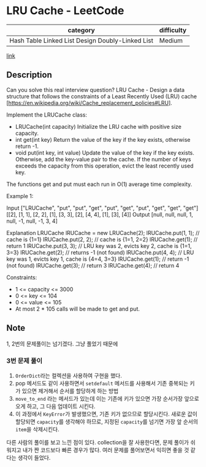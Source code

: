 # LRU Cache - LeetCode

| category                                         | difficulty |
| ------------------------------------------------ | ---------- |
| Hash Table Linked List Design Doubly-Linked List | Medium     |

[link](https://leetcode.com/problems/lru-cache/description)

## Description

Can you solve this real interview question? LRU Cache - Design a data structure that follows the constraints of a Least Recently Used (LRU) cache [https://en.wikipedia.org/wiki/Cache_replacement_policies#LRU].

Implement the LRUCache class:

- LRUCache(int capacity) Initialize the LRU cache with positive size capacity.
- int get(int key) Return the value of the key if the key exists, otherwise return -1.
- void put(int key, int value) Update the value of the key if the key exists. Otherwise, add the key-value pair to the cache. If the number of keys exceeds the capacity from this operation, evict the least recently used key.

The functions get and put must each run in O(1) average time complexity.

Example 1:

Input
["LRUCache", "put", "put", "get", "put", "get", "put", "get", "get", "get"]
[[2], [1, 1], [2, 2], [1], [3, 3], [2], [4, 4], [1], [3], [4]]
Output
[null, null, null, 1, null, -1, null, -1, 3, 4]

Explanation
LRUCache lRUCache = new LRUCache(2);
lRUCache.put(1, 1); // cache is {1=1}
lRUCache.put(2, 2); // cache is {1=1, 2=2}
lRUCache.get(1); // return 1
lRUCache.put(3, 3); // LRU key was 2, evicts key 2, cache is {1=1, 3=3}
lRUCache.get(2); // returns -1 (not found)
lRUCache.put(4, 4); // LRU key was 1, evicts key 1, cache is {4=4, 3=3}
lRUCache.get(1); // return -1 (not found)
lRUCache.get(3); // return 3
lRUCache.get(4); // return 4

Constraints:

- 1 <= capacity <= 3000
- 0 <= key <= 104
- 0 <= value <= 105
- At most 2 \* 105 calls will be made to get and put.

## Note

1, 2번의 문제풀이는 넘기겠다. 그냥 풀었기 때문에

### 3번 문제 풀이

1. `OrderDict`라는 컬렉션을 사용하여 구현을 했다.
2. pop 메서드도 같이 사용하면서 `setdefault` 메서드를 사용해서 기존 중복되는 키가 있으면 제거해서 순서를 할당하게 하는 방법
3. `move_to_end` 라는 메서드가 있는데 이는 기존에 키가 있으면 가장 순서가장 앞으로 오게 하고, 그 다음 업데이트 시킨다.
4. 이 과정에서 `KeyError`가 발생했으면, 기존 키가 없으므로 할당시킨다. 새로운 값이 할당되면 `capacity`를 생각해야 하므로, 지정된 `capacity`를 넘기면 가장 앞 순서의 `item`을 삭제시킨다.

다른 사람의 풀이를 보고 느낀 점이 있다.
collection을 잘 사용한다면, 문제 풀이가 쉬워지고 내가 짠 코드보다 빠른 경우가 많다.
여러 문제를 풀어보면서 익히면 좋을 것 같다는 생각이 들었다.
